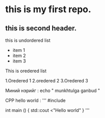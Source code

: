 # this is my first repo.

## this is second header.

this is undordered list 
* item 1
* item 2 
* item 3

This is oredered list

 1.Oredered 1
 2.oredered 2
 3.Oredered 3

 Миний нэрийг :  echo " munkhtulga ganbud "

 CPP hello world :
 '''
 #include <iostream>

 int main () {
     std::cout <"Hello world"
 }
 '''